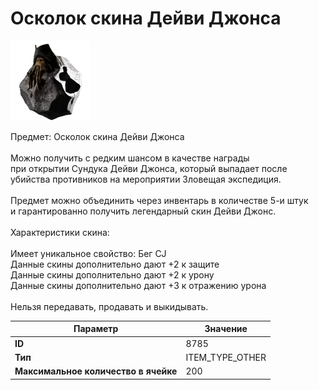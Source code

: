 # Осколок скина Дейви Джонса

![Item Image](../img/8785.webp?raw=true)

Предмет: Осколок скина Дейви Джонса<br><br>Можно получить с редким шансом в качестве награды<br>при открытии Сундука Дейви Джонса, который выпадает после<br>убийства противников на мероприятии Зловещая экспедиция.<br><br>Предмет можно объединить через инвентарь в количестве 5-и штук<br>и гарантированно получить легендарный скин Дейви Джонс.<br><br>Характеристики скина:<br><br>Имеет уникальное свойство: Бег CJ<br>Данные скины дополнительно дают +2 к защите<br>Данные скины дополнительно дают +2 к урону<br>Данные скины дополнительно дают +3 к отражению урона<br><br>Нельзя передавать, продавать и выкидывать.


| Параметр | Значение |
|----------|----------|
| **ID** | 8785 |
| **Тип** | ITEM_TYPE_OTHER |
| **Максимальное количество в ячейке** | 200 |

